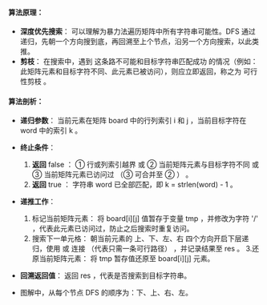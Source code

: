 #### 算法原理：

* __深度优先搜索__： 可以理解为暴力法遍历矩阵中所有字符串可能性。DFS 通过递归，先朝一个方向搜到底，再回溯至上个节点，沿另一个方向搜索，以此类推。
* __剪枝__： 在搜索中，遇到 这条路不可能和目标字符串匹配成功 的情况（例如：此矩阵元素和目标字符不同、此元素已被访问），则应立即返回，称之为 可行性剪枝 。

#### 算法剖析：

* __递归参数__： 当前元素在矩阵 board 中的行列索引 i 和 j ，当前目标字符在 word 中的索引 k 。
* __终止条件__：
    1. __返回__ false ： ① 行或列索引越界 或 ② 当前矩阵元素与目标字符不同 或 ③ 当前矩阵元素已访问过 （③ 可合并至 ② ） 。
    2. __返回__ true ： 字符串 word 已全部匹配，即 k = strlen(word) - 1 。
* __递推工作__：
    1. 标记当前矩阵元素： 将 board[i][j] 值暂存于变量 tmp ，并修改为字符 '/' ，代表此元素已访问过，防止之后搜索时重复访问。
    2. 搜索下一单元格： 朝当前元素的 上、下、左、右 四个方向开启下层递归，使用 或 连接 （代表只需一条可行路径） ，并记录结果至 res 。
    3.还原当前矩阵元素： 将 tmp 暂存值还原至 board[i][j] 元素。
* __回溯返回值__： 返回 res ，代表是否搜索到目标字符串。
    
* 图解中，从每个节点 DFS 的顺序为：下、上、右、左。
